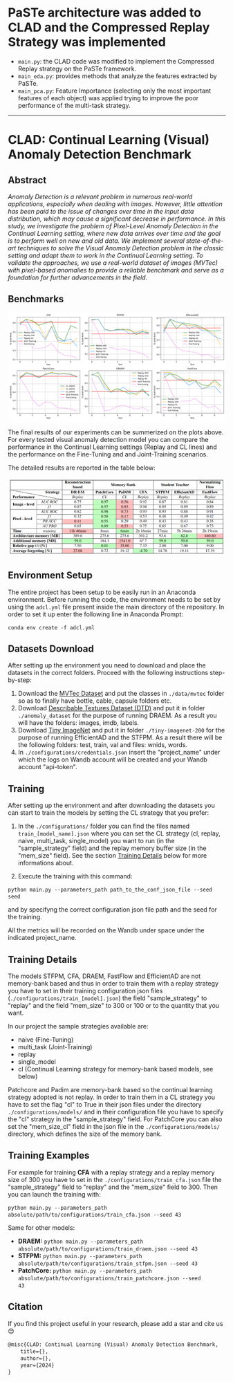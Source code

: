 # PaSTe architecture was added to CLAD and the Compressed Replay Strategy was implemented
- ```main.py```: the CLAD code was modified to implement the Compressed Replay strategy on the PaSTe framework.
- ```main_eda.py```: provides methods that analyze the features extracted by PaSTe.
- ```main_pca.py```: Feature Importance (selecting only the most important features of each object) was applied trying to improve the poor performance of the multi-task strategy. 

---

# CLAD: Continual Learning (Visual) Anomaly Detection Benchmark

## Abstract

<em>
Anomaly Detection is a relevant problem in numerous real-world applications, especially when dealing with images. However, little attention has been paid to the issue of changes over time in the input data distribution, which may cause a significant decrease in performance. In this study, we investigate the problem of Pixel-Level Anomaly Detection in the Continual Learning setting, where new data arrives over time and the goal is to perform well on new and old data.
We implement several state-of-the-art techniques to solve the Visual Anomaly Detection problem in the classic setting and adapt them to work in the Continual Learning setting.
To validate the approaches, we use a real-world dataset of images (MVTec) with pixel-based anomalies to provide a reliable benchmark and serve as a foundation for further advancements in the field.
</em>

## Benchmarks

![alt text](results/plots/f1_pixel_based_results.png)

The final results of our experiments can be summerized on the plots above. For every tested visual anomaly detection model you can compare the performance in the Continual Learning settings (Replay and CL lines) and the performance on the Fine-Tuning and and Joint-Training scenarios.

The detailed results are reported in the table below: 

![alt text](results/plots/final_table.png)

## Environment Setup

The entire project has been setup to be easily run in an Anaconda environment. Before running the code, the environment needs to be set by using the <code>adcl.yml</code> file present inside the main directory of the repository. In order to set it up enter the following line in Anaconda Prompt: 

```
conda env create -f adcl.yml
```

## Datasets Download

After setting up the environment you need to download and place the datasets in the correct folders. Proceed with the following instructions step-by-step:

1. Download the [MVTec Dataset](https://www.mvtec.com/company/research/datasets/mvtec-ad) and put the classes in <code>./data/mvtec</code> folder so as to finally have bottle, cable, capsule folders etc.
2. Download [Describable Textures Dataset (DTD)](https://www.robots.ox.ac.uk/~vgg/data/dtd/) and put it in folder <code>./anomaly_dataset</code> for the purpose of running DRAEM. As a result you will have the folders: images, imdb, labels.
3. Download [Tiny ImageNet](http://cs231n.stanford.edu/tiny-imagenet-200.zip) and put it in folder <code>./tiny-imagenet-200</code> for the purpose of running EfficientAD and the STFPM. As a result there will be the following folders: test, train, val and files: wnids, words.
4. In <code>./configurations/credentials.json</code> insert the "project_name" under which the logs on Wandb account will be created and your Wandb account "api-token".

## Training

After setting up the environment and after downloading the datasets you can start to train the models by setting the CL strategy that you prefer:

1. In the <code>./configurations/</code> folder you can find the files named <code>train_[model_name].json</code> where you can set the CL strategy (cl, replay, naive, multi_task, single_model) you want to run (in the "sample_strategy" field) and the replay memory buffer size (in the "mem_size" field). See the section [Training Details](#training-details) below for more informations about.

2. Execute the training with this command: 

```
python main.py --parameters_path path_to_the_conf_json_file --seed seed
```

and by specifyng the correct configuration json file path and the seed for the training.

All the metrics will be recorded on the Wandb under space under the indicated project_name.

## Training Details

The models STFPM, CFA, DRAEM, FastFlow and EfficientAD are not memory-bank based and thus in order to train them with a replay strategy you have to set in their training configuration json files (<code>./configurations/train_[model].json</code>) the field "sample_strategy" to "replay" and the field "mem_size" to 300 or 100 or to the quantity that you want.

In our project the sample strategies available are:
* naive (Fine-Tuning)
* multi_task (Joint-Training)
* replay
* single_model 
* cl (Continual Learning strategy for memory-bank based models, see below)

Patchcore and Padim are memory-bank based so the continual learning strategy adopted is not replay. In order to train them in a CL strategy you have to set the flag "cl" to True in their json files under the directory <code>./configurations/models/</code> and in their configuration file you have to specify the "cl" strategy in the "sample_strategy" field. For PatchCore you can also set the "mem_size_cl" field in the json file in the <code>./configurations/models/</code> directory, which defines the size of the memory bank. 

##  Training Examples

For example for training **CFA** with a replay strategy and a replay memory size of 300 you have to set in the <code>./configurations/train_cfa.json</code> file the "sample_strategy" field to "replay" and the "mem_size" field to 300. Then you can launch the training with: 

```
python main.py --parameters_path absolute/path/to/configurations/train_cfa.json --seed 43
```

Same for other models: 

* **DRAEM:** <code>python main.py --parameters_path absolute/path/to/configurations/train_draem.json --seed 43</code>
* **STFPM:** <code>python main.py --parameters_path absolute/path/to/configurations/train_stfpm.json --seed 43</code>
* **PatchCore:** <code>python main.py --parameters_path absolute/path/to/configurations/train_patchcore.json --seed 43</code>



## Citation

If you find this project useful in your research, please add a star and cite us 😊

```
@misc{CLAD: Continual Learning (Visual) Anomaly Detection Benchmark,
    title={},
    author={},
    year={2024}
}
```